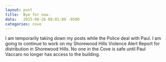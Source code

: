 ```yaml
---
layout: post
title:  Bye for now.
data:   2025-08-26 08:01:09 -0500
categories: cove
---
```


I am temporarily taking down my posts while the Police deal with Paul. I am going to continue to work on my Shorewood Hills Violence Alert Report for distribution in Shorewood Hills. No one in the Cove is safe until Paul Vaccaro no longer has access to the building.
